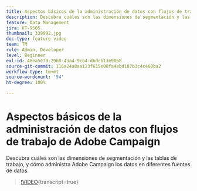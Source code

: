 ```yaml
---
title: Aspectos básicos de la administración de datos con flujos de trabajo de Adobe Campaign
description: Descubra cuáles son las dimensiones de segmentación y las tablas de trabajo, y cómo administra Adobe Campaign los datos en diferentes fuentes de datos.
feature: Data Management
jira: KT-9505
thumbnail: 339992.jpg
doc-type: feature video
team: TM
role: Admin, Developer
level: Beginner
exl-id: 48ea5e79-29b8-43a4-9cb4-d6dcb13e9068
source-git-commit: 116a24a8aa123f615e08fa4ebd187b3c4c460ba2
workflow-type: tm+mt
source-wordcount: '54'
ht-degree: 100%

---
```


# Aspectos básicos de la administración de datos con flujos de trabajo de Adobe Campaign

Descubra cuáles son las dimensiones de segmentación y las tablas de trabajo, y cómo administra Adobe Campaign los datos en diferentes fuentes de datos.

>[!VIDEO](https://video.tv.adobe.com/v/339992?quality=12&learn=on){transcript=true}
